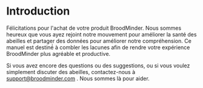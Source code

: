 # Introduction

Félicitations pour l&#39;achat de votre produit BroodMinder. Nous sommes heureux que vous ayez rejoint notre mouvement pour améliorer la santé des abeilles et partager des données pour améliorer notre compréhension. Ce manuel est destiné́ à combler les lacunes afin de rendre votre expérience BroodMinder plus agréable et productive.

Si vous avez encore des questions ou des suggestions, ou si vous voulez simplement discuter des abeilles, contactez-nous à support@broodminder.com . Nous sommes là pour aider.


